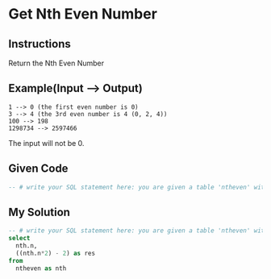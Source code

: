 # Get Nth Even Number

## Instructions

Return the Nth Even Number

## Example(Input --> Output)

```
1 --> 0 (the first even number is 0)
3 --> 4 (the 3rd even number is 4 (0, 2, 4))
100 --> 198
1298734 --> 2597466
```

The input will not be 0.

## Given Code
```sql
-- # write your SQL statement here: you are given a table 'ntheven' with column 'n', return a table with column 'n' and your result in a column named 'res'.
```

## My Solution
```sql
-- # write your SQL statement here: you are given a table 'ntheven' with column 'n', return a table with column 'n' and your result in a column named 'res'.
select
  nth.n,
  ((nth.n*2) - 2) as res
from
  ntheven as nth
```

